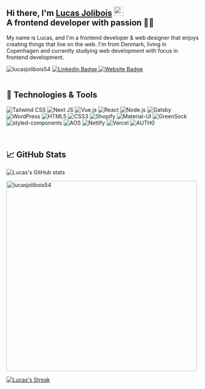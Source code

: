 
## Hi there, I'm <a href="https://lucasjolibois.com" rel="nofollow">Lucas Jolibois</a> <!--<img src="https://raw.githubusercontent.com/MartinHeinz/MartinHeinz/master/wave.gif" width="30px">--> <img src="https://camo.githubusercontent.com/e8e7b06ecf583bc040eb60e44eb5b8e0ecc5421320a92929ce21522dbc34c891/68747470733a2f2f6d656469612e67697068792e636f6d2f6d656469612f6876524a434c467a6361737252346961377a2f67697068792e676966" width="25rem"><br/>A frontend developer with passion 👨‍💻


My name is Lucas, and I'm a frontend developer & web designer that enjoys creating things that live on the web. I'm from Denmark, living in Copenhagen and currently studying web development with focus in frontend development. <!-- You can find me on [![Twitter][1.2]][1],  or on [![LinkedIn][3.2]][3].-->

<div>
<img src="https://komarev.com/ghpvc/?username=lucasjolibois54&label=Profile%20views&color=0e75b6&style=flat" alt="lucasjolibois54" />

  <!--Linkedin-->
<a href="https://www.linkedin.com/in/lucas-bendix-jolibois/" rel="nofollow">
<img src="https://camo.githubusercontent.com/93ca47e21e17f622a41d26d599e008e4c30b8a322186f18019bc43d54f57b0c9/68747470733a2f2f696d672e736869656c64732e696f2f62616467652f2d4c696e6b6564496e2d3065373661383f7374796c653d666c61742d737175617265266c6f676f3d4c696e6b6564696e266c6f676f436f6c6f723d7768697465" alt="Linkedin Badge" data-canonical-src="https://img.shields.io/badge/-LinkedIn-0e76a8?style=flat-square&amp;logo=Linkedin&amp;logoColor=white" style="max-width:100%;">
</a>

<!--Portfolio-->
<a href="https://www.lucasjolibois.com/" rel="nofollow">
<img src="https://camo.githubusercontent.com/58303f0576559ea5bd6dad66e2a43cdab19d1902f1d4bdf693e8c0956dc1b46a/68747470733a2f2f696d672e736869656c64732e696f2f62616467652f576562736974652d3362353939383f7374796c653d666c61742d737175617265266c6f676f3d676f6f676c652d6368726f6d65266c6f676f436f6c6f723d7768697465" alt="Website Badge" data-canonical-src="https://img.shields.io/badge/Website-3b5998?style=flat-square&amp;logo=google-chrome&amp;logoColor=white" style="max-width:100%;">
</a>

  </div>
<br/>


## 🔧 Technologies & Tools
![Tailwind CSS](https://img.shields.io/static/v1?style=for-the-badge&message=Tailwind+CSS&color=222222&logo=Tailwind+CSS&logoColor=06B6D4&label=)
![Next JS](https://img.shields.io/badge/Next-222222?style=for-the-badge&logo=next.js&logoColor=white)
![Vue.js](https://img.shields.io/static/v1?style=for-the-badge&message=Vue.js&color=222222&logo=Vue.js&logoColor=4FC08D&label=)
![React](https://img.shields.io/static/v1?style=for-the-badge&message=React&color=222222&logo=React&logoColor=61DAFB&label=)
![Node.js](https://img.shields.io/static/v1?style=for-the-badge&message=Node.js&color=222222&logo=Node.js&logoColor=339933&label=)
![Gatsby](https://img.shields.io/static/v1?style=for-the-badge&message=Gatsby&color=222222&logo=Gatsby&logoColor=663399&label=)
![WordPress](https://img.shields.io/static/v1?style=for-the-badge&message=WordPress&color=222222&logo=WordPress&logoColor=21759B&label=)
![HTML5](https://img.shields.io/static/v1?style=for-the-badge&message=HTML5&color=222222&logo=HTML5&logoColor=E34F26&label=)
![CSS3](https://img.shields.io/static/v1?style=for-the-badge&message=CSS3&color=222222&logo=CSS3&logoColor=1572B6&label=)
![Shopify](https://img.shields.io/badge/Shopify-222222?style=for-the-badge&logo=shopify&logoColor=339933)
![Material-UI](https://img.shields.io/static/v1?style=for-the-badge&message=Material-UI&color=222222&logo=Material-UI&logoColor=0081CB&label=)
![GreenSock](https://img.shields.io/static/v1?style=for-the-badge&message=GreenSock&color=222222&logo=GreenSock&logoColor=88CE02&label=)
![styled-components](https://img.shields.io/static/v1?style=for-the-badge&message=styled-components&color=222222&logo=styled-components&logoColor=FFFFFF&label=)
![AOS](https://img.shields.io/static/v1?style=for-the-badge&message=AOS&color=222222&logo=Material-UI&logoColor=0081CB&label=)
![Netlify](https://img.shields.io/badge/Netlify-222222?style=for-the-badge&logo=netlify&logoColor=00C7B7)
![Vercel](https://img.shields.io/badge/Vercel-222222?style=for-the-badge&logo=vercel&logoColor=white)
![AUTH0](https://img.shields.io/static/v1?style=for-the-badge&message=Auth0&color=222222&logo=Material-UI&logoColor=0081CB&label=)

<!--![Locomotive-Scroll](https://img.shields.io/static/v1?style=for-the-badge&message=Locomotive-Scroll&color=222222&logo=Locomotive-Scroll&logoColor=0081CB&label=)-->

<br/>

<!--Visits counter-->

<!--<h3>
Thanks for stopping by I hope you'll enjoy my projects! &nbsp; 
  <a target="_blank" rel="noopener noreferrer" 
     <br><br><p align="left"> <img src="https://komarev.com/ghpvc/?username=lucasjolibois54&label=Profile%20views&color=0e75b6&style=flat" alt="lucasjolibois54" /> </p>
  </a>
</h3> -->

<!-- A+-->

## &#x1f4c8; GitHub Stats

![Lucas's GitHub stats](https://jolibois-readme-stats.vercel.app/api?username=lucasjolibois54&show_icons=true&theme=radical&include_all_commits=true&count_private=true)

<!--![Lucas's GitHub stats](https://github-readme-stats.vercel.app/api?username=lucasjolibois54&show_icons=true&theme=radical)-->
<!--https://github-readme-stats.vercel.app/api?username=lucasjolibois54&show_icons=true&theme=algolia&include_all_commits=true&count_private=true-->

<!-- langauges -->

<p><img align="center" width="496px" src="https://github-readme-stats.vercel.app/api/top-langs?username=lucasjolibois54&show_icons=true&locale=en&layout=compact&theme=radical" alt="lucasjolibois54" /></p>


<!-- streak-->
[![Lucas's Streak](http://github-readme-streak-stats.herokuapp.com?user=lucasjolibois54&theme=radical&fire=yellow&currStreakNum=yellow)](https://github.com/lucasjolibois54)
<!--
**lucasjolibois54/lucasjolibois54** is a ✨ _special_ ✨ repository because its `README.md` (this file) appears on your GitHub profile.

Here are some ideas to get you started:

- 🔭 I’m currently working on ...
- 🌱 I’m currently learning ...
- 👯 I’m looking to collaborate on ...
- 🤔 I’m looking for help with ...
- 💬 Ask me about ...
- 📫 How to reach me: ...
- 😄 Pronouns: ...
- ⚡ Fun fact: ...
--> 
